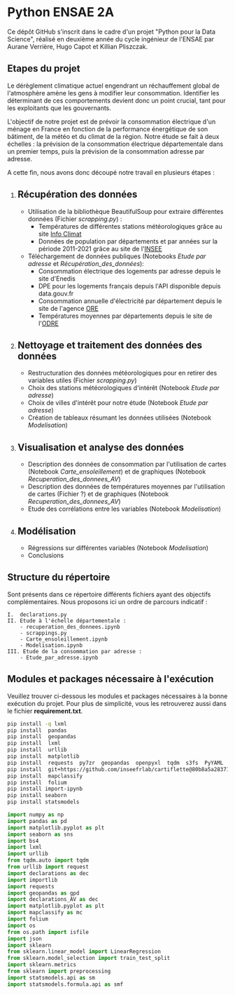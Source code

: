 # Python ENSAE 2A

Ce dépôt GitHub s'inscrit dans le cadre d'un projet "Python pour la Data Science", réalisé en deuxième année du cycle ingénieur de l'ENSAE par Aurane Verrière, Hugo Capot et Killian Pliszczak.

## Etapes du projet

Le dérèglement climatique actuel engendrant un réchauffement global de l'atmosphère amène les gens à modifier leur consommation. Identifier les déterminant de ces comportements devient donc un point crucial, tant pour les exploitants que les gouvernants. 

L'objectif de notre projet est de prévoir la consommation électrique d'un ménage en France en fonction de la performance énergétique de son bâtiment, de la météo et du climat de la région. Notre étude se fait à deux échelles : la prévision de la consommation électrique départementale dans un premier temps, puis la prévision de la consommation adresse par adresse.

A cette fin, nous avons donc découpé notre travail en plusieurs étapes :

1. Récupération des données
	-
	- Utilisation de la bibliothèque BeautifulSoup pour extraire différentes données (Fichier *scrapping.py*) :
		- Températures de différentes stations météorologiques grâce au site [Info Climat](https://www.infoclimat.fr/stations-meteo/analyses-mensuelles.php?mois=12&annee=2021)
		- Données de population par départements et par années sur la période 2011-2021 grâce au site de l'[INSEE](https://www.insee.fr/fr/statistiques/3677771?sommaire=3677855)
	- Téléchargement de données publiques (Notebooks *Etude par adresse* et *Récupération_des_données*):
		- Consommation électrique des logements par adresse depuis le site d'Enedis
		- DPE pour les logements français depuis l'API disponible depuis data.gouv.fr
		- Consommation annuelle d'électricité par département depuis le site de l'agence [ORE](agenceore.fr)
		- Températures moyennes par départements depuis le site de l'[ODRE](opendata.reseaux-energies.fr)
	
2. Nettoyage et traitement des données des données
	-
	- Restructuration des données météorologiques pour en retirer des variables utiles (Fichier *scrapping.py*)
	- Choix des stations météorologiques d'intérêt (Notebook *Etude par adresse*)
	- Choix de villes d'intérêt pour notre étude (Notebook *Etude par adresse*)
	- Création de tableaux résumant les données utilisées (Notebook *Modelisation*)
3. Visualisation et analyse des données
	-
	- Description des données de consommation par l'utilisation de cartes (Notebook	 *Carte_ensoleillement*) et de graphiques (Notebook *Recuperation_des_donnees_AV*)
	- Description des données de températures moyennes par l'utilisation de cartes (Fichier ?) et de graphiques (Notebook *Recuperation_des_donnees_AV*)
	- Etude des corrélations entre les variables (Notebook *Modelisation*)
4. Modélisation
	-
	- Régressions sur différentes variables (Notebook *Modelisation*)
	- Conclusions
	

## Structure du répertoire 

Sont présents dans ce répertoire différents fichiers ayant des objectifs complémentaires. Nous proposons ici un ordre de parcours indicatif :
	
	I. 	declarations.py
	II. Etude à l'échelle départementale :
		- recuperation_des_donnees.ipynb
		- scrappings.py
        - Carte_ensoleillement.ipynb
		- Modelisation.ipynb
	III. Etude de la consommation par adresse :
		- Etude_par_adresse.ipynb


## Modules et packages nécessaire à l'exécution

Veuillez trouver ci-dessous les modules et packages nécessaires à la bonne exécution du projet. Pour plus de simplicité, vous les retrouverez aussi dans le fichier **requirement.txt**.

```bash
pip install -q lxml
pip install  pandas
pip install  geopandas
pip install  lxml
pip install  urllib
pip install  matplotlib
pip install  requests  py7zr  geopandas  openpyxl  tqdm  s3fs  PyYAML  xlrd
pip install  git+https://github.com/inseefrlab/cartiflette@80b8a5a28371feb6df31d55bcc2617948a5f9b1a
pip install  mapclassify
pip install  folium
pip install import-ipynb
pip install seaborn
pip install statsmodels
```

```Python
import numpy as np
import pandas as pd
import matplotlib.pyplot as plt
import seaborn as sns
import bs4
import lxml
import urllib
from tqdm.auto import tqdm
from urllib import request
import declarations as dec
import importlib
import requests
import geopandas as gpd
import declarations_AV as dec
import matplotlib.pyplot as plt
import mapclassify as mc
import folium
import os
from os.path import isfile
import json
import sklearn
from sklearn.linear_model import LinearRegression
from sklearn.model_selection import train_test_split
import sklearn.metrics
from sklearn import preprocessing
import statsmodels.api as sm
import statsmodels.formula.api as smf
```